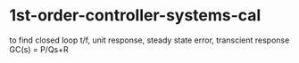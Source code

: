 # 1st-order-controller-systems-cal
to find closed loop t/f, unit response, steady state error, transcient response
GC(s) = P/Qs+R
